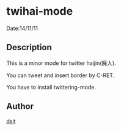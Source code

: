 twihai-mode
==== 
Date:14/11/11

## Description
This is a minor mode for twitter haijin(廃人).

You can tweet and insert border by C-RET.

You have to install twittering-mode.


## Author

[dsjt](https://github.com/dsjt)
